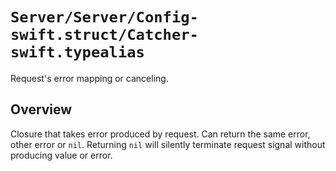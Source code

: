 # ``Server/Server/Config-swift.struct/Catcher-swift.typealias``

Request's error mapping or canceling.

## Overview

Closure that takes error produced by request. Can return the same error, other error or `nil`. Returning `nil` will silently terminate request signal without producing value or error.
